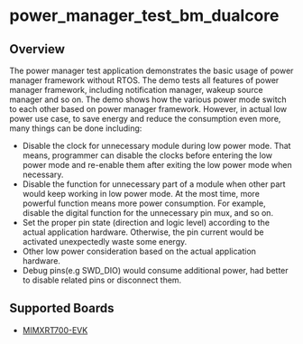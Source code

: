 # power_manager_test_bm_dualcore

## Overview
The power manager test application demonstrates the basic usage of power manager framework without RTOS.
The demo tests all features of power manager framework, including notification manager, wakeup source manager and so on.
The demo shows how the various power mode switch to each other based on power manager framework. However, in actual low power use case, to save energy and reduce the consumption even more, many things can be done including:
 - Disable the clock for unnecessary module during low power mode. That means, programmer can disable the clocks before entering the low power mode and re-enable them after exiting the low power mode when necessary.
 - Disable the function for unnecessary part of a module when other part would keep working in low power mode. At the most time, more powerful function means more power consumption. For example, disable the digital function for the unnecessary pin mux, and so on.
 - Set the proper pin state (direction and logic level) according to the actual application hardware. Otherwise, the pin current would be activated unexpectedly waste some energy.
 - Other low power consideration based on the actual application hardware.
 - Debug pins(e.g SWD_DIO) would consume additional power, had better to disable related pins or disconnect them.

## Supported Boards
- [MIMXRT700-EVK](../../../_boards/mimxrt700evk/demo_apps/power_manager_test/bm/example_board_readme.md)
